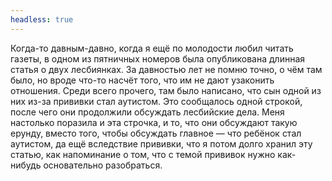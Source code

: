 ```yaml
---
headless: true
---
```

Когда-то давным-давно, когда я ещё по молодости любил читать газеты, в одном из пятничных номеров была опубликована длинная статья о двух лесбиянках. За давностью лет не помню точно, о чём там было, но вроде что-то насчёт того, что им не дают узаконить отношения. Среди всего прочего, там было написано, что сын одной из них из-за прививки стал аутистом. Это сообщалось одной строкой, после чего они продолжили обсуждать лесбийские дела. Меня настолько поразила и эта строчка, и то, что они обсуждают такую ерунду, вместо того, чтобы обсуждать главное — что ребёнок стал аутистом, да ещё вследствие прививки, что я потом долго хранил эту статью, как напоминание о том, что с темой прививок нужно как-нибудь основательно разобраться.